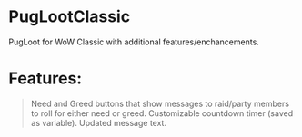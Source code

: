 # PugLootClassic
PugLoot for WoW Classic with additional features/enchancements.

# Features:
> Need and Greed buttons that show messages to raid/party members to roll for either need or greed.
> Customizable countdown timer (saved as variable).
> Updated message text.
